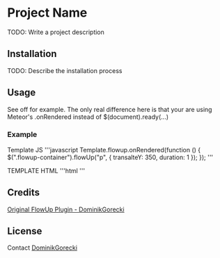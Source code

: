 # Project Name

TODO: Write a project description

## Installation

TODO: Describe the installation process

## Usage

See off for example. The only real difference here is that your are using Meteor's .onRendered instead of $(document).ready(...)

### Example
Template JS
'''javascript
Template.flowup.onRendered(function () {
    $(".flowup-container").flowUp("p", { transalteY: 350, duration: 1 });
});
'''

TEMPLATE HTML
'''html
<template name="flowup">
    <div class="flowup-container">
        <p>Thi is a simple jQuery plugin</p>
        <p>that creates an effect of elements</p>
        <p>flowing up as the user scrolls down.</p>
        <p>This is a similar effect to the one</p>
        <p>used by the google+ app on android.</p>
        <p>By</p>
        <p><a href="http://www.dominikgorecki.com">Dominik Gorecki</a></p>
        <p><a href="http://www.dominikgorecki.com/download/flow-up/">Documentation / Download</a></p>
        <p>Based on a plugin by <a href="https://github.com/ericwenn/pullupscroll">Eric Wenn</a></p>
        <p>* A number of issues fixed</p>
        <p>* Settings added</p>
    </div>
</template>
'''

## Credits
[Original FlowUp Plugin - DominikGorecki](https://github.com/DominikGorecki/flowup)

## License
Contact [DominikGorecki](https://github.com/DominikGorecki/flowup)